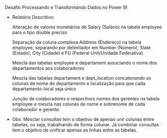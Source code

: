 Desafio Processando e Transformando Dados no Power BI

- Relatório Descritivo:
  
  Alteração de valores monetários de Salary (Salário) na tabela employee para o tipo double preciso
  
  Separação da coluna complexa Address (Endereço) na tabela employee, separando por delimitador em Number (Número), State (Estado), City (Cidade) e FU (Federal Unit/Unidade Federativa)
  
  Mescla das tabelas employee e departament associando o nome dos departamentos aos colaboradores
  
  Mescla das tabelas departament e dept_location concatenando as colunas de nome do departamento e localização para que cada departamento-local seja único
  
  Junção de colaboradores e respectivos nomes dos gerentes na tabela employee e mescla nas colunas de nome e sobrenome de cada colaborador e gerente.

- Obs:
  Mesclar consultas tem o objetivo de apenas unir colunas entre tabelas, ou seja, trabalhando de forma colunar. Já combinar consultas tem o objetivo de unificar apenas as linhas entre as tabelas.
